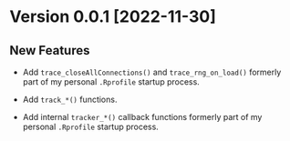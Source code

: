# Version 0.0.1 [2022-11-30]

## New Features

* Add `trace_closeAllConnections()` and `trace_rng_on_load()` formerly
  part of my personal `.Rprofile` startup process.

* Add `track_*()` functions.

* Add internal `tracker_*()` callback functions formerly part of my
  personal `.Rprofile` startup process.

